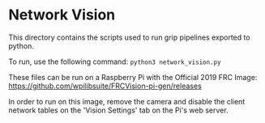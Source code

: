 # Network Vision
This directory contains the scripts used to run grip pipelines exported to python.  

To run, use the following command:
`python3 network_vision.py`

These files can be run on a Raspberry Pi with the Official 2019 FRC Image: https://github.com/wpilibsuite/FRCVision-pi-gen/releases

In order to run on this image, remove the camera and disable the client network tables on the 'Vision Settings' tab on the Pi's web server.
